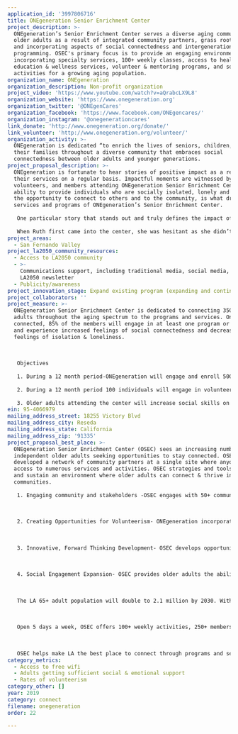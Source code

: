 ```yaml
---
application_id: '3997806716'
title: ONEgeneration Senior Enrichment Center
project_description: >-
  ONEgeneration’s Senior Enrichment Center serves a diverse aging community for
  older adults as a result of integrated community partners, grass root efforts,
  and incorporating aspects of social connectedness and intergenerational
  programming. OSEC's primary focus is to provide an engaging environment by
  incorporating specialty services, 100+ weekly classes, access to health
  education & wellness services, volunteer & mentoring programs, and social
  activities for a growing aging population.
organization_name: ONEgeneration
organization_description: Non-profit organization
project_video: 'https://www.youtube.com/watch?v=aQrabcLX9L8'
organization_website: 'https://www.onegeneration.org'
organization_twitter: '@ONEgenCares'
organization_facebook: 'https://www.facebook.com/ONEgencares/'
organization_instagram: '@onegenerationcares'
link_donate: 'http://www.onegeneration.org/donate/'
link_volunteer: 'http://www.onegeneration.org/volunteer/'
organization_activity: >-
  ONEgeneration is dedicated “to enrich the lives of seniors, children, and
  their families throughout a diverse community that embraces social
  connectedness between older adults and younger generations.
project_proposal_description: >-
  ONEgeneration is fortunate to hear stories of positive impact as a result of
  their services on a regular basis. Impactful moments are witnessed by staff,
  volunteers, and members attending ONEgeneration Senior Enrichment Center. The
  ability to provide individuals who are socially isolated, lonely and depressed
  the opportunity to connect to others and to the community, is what drives the
  services and programs of ONEgeneration’s Senior Enrichment Center. 
   
   One particular story that stands out and truly defines the impact of OSEC services is the story of Ruth. Ruth first came to ONEgeneration after hearing about the program from a conversation she overheard at the doctor’s office. Ruth is as a 72 year old widow who had been married for 48 years. After the death of her husband, Ruth’s daily visitors became less frequent and she found herself going days without interacting with another human. Ruth was feeling depressed and hopeless.
   
   When Ruth first came into the center, she was hesitant as she didn’t feel old enough to belong to a “Senior Center”. But, as she was touring, she was instantly drawn to the vibrant music of the Zumba class and couldn’t help but notice that the members dancing to Zumba appeared to be the same age as her. Ruth soon began to attend the Zumba class once a week, which turned into twice a week. She became good friends with some of her classmates who enjoyed going on travel trips organized by the center and decided to join them. As time went on, Ruth became a regular at the center and she felt the desire to do more. Ruth was a retired high school teacher and while at the center she learned about the intergenerational mentoring program for at-risk youth from one of the center volunteers who serves lunch and also takes the Zumba class. Ruth inquired about this program, signed up to volunteer for it, and then encouraged her Zumba friends to participate. Soon she and her friends became known as the “Zumba crew”. In addition to taking an active role in reaching out to the community, engaging with people and connecting them to center’s many wonderful programs and opportunities, the crew members actively participate in the our small but meaningful at-risk-youth program.
project_areas:
  - San Fernando Valley
project_la2050_community_resources:
  - Access to LA2050 community
  - >-
    Communications support, including traditional media, social media, and
    LA2050 newsletter
  - Publicity/awareness
project_innovation_stage: Expand existing program (expanding and continuing ongoing successful projects)
project_collaborators: ''
project_measure: >-
  ONEgeneration Senior Enrichment Center is dedicated to connecting 3500 older
  adults throughout the aging spectrum to the programs and services. Once
  connected, 85% of the members will engage in at least one program or service
  and experience increased feelings of social connectedness and decreased
  feelings of isolation & loneliness.
   
   
   
   Objectives
   
   1. During a 12 month period-ONEgeneration will engage and enroll 500 older adults in their Senior Enrichment Center. Through participation in the center’s many programs, these individuals will increase their social and relationship building skills, decrease feelings of social isolation and loneliness, take them to venues they wouldn’t or couldn’t easily get to, and they will feel empowered to continue to connect with the community. In addition, the center’s numerous social service resources will provide these participants the personal assistance and guidance they may need.
   
   2. During a 12 month period 100 individuals will engage in volunteering activities throughout the community to serve older adults, children, and at-risk youth. 
   
   3. Older adults attending the center will increase social skills on both a technological and in-person level through access to free Wi-fi and ongoing on-on-one intergenerational technology tutoring.
ein: 95-4066979
mailing_address_street: 18255 Victory Blvd
mailing_address_city: Reseda
mailing_address_state: California
mailing_address_zip: '91335'
project_proposal_best_place: >-
  ONEgeneration Senior Enrichment Center (OSEC) sees an increasing number of
  independent older adults seeking opportunities to stay connected. OSEC
  developed a network of community partners at a single site where anyone has
  access to numerous services and activities. OSEC strategies and tools expand
  and sustain an environment where older adults can connect & thrive in their
  communities.
   
   1. Engaging community and stakeholders -OSEC engages with 50+ community stakeholders - neighborhood councils, universities, and health systems connecting them to services and supports they need to remain independent and active. 
   
   
   
   2. Creating Opportunities for Volunteerism- ONEgeneration incorporates volunteer services at the center as well in the field for anyone who wants connect with their community. Annually volunteers provide 20,000+ hours to OSEC programs.
   
   
   
   3. Innovative, Forward Thinking Development- OSEC develops opportunities that provide support and connections for older adults, families, and children in the SF Valley and LA areas. ONEgeneration is dedicated to change-based efforts that are responsive to community issues enhancing involvement and intergenerational connections. 
   
   
   
   4. Social Engagement Expansion- OSEC provides older adults the ability to connect on a systemic level, including increasing access to technology. Most OSEC members are low income and do not have home Wi-Fi. Wi-Fi and technology tutoring is available at OSEC. Funds from this grant will allow for expansion of Wi-Fi services and more technology tutoring at OSEC. 
   
   
   
   The LA 65+ adult population will double to 2.1 million by 2030. With this increasing number, social isolation and loneliness will be a health concern triggering the onset of dementia, heart disease and depression. Established in 1978, OSEC was staffed by volunteers providing recreation services to older adults. As the population of older adults increased, the need for innovative, adaptable services became a priority. Our focus includes building socially vibrant opportunities and intergenerational connections for low income older adults. OSEC recognizes a shifting population of older adults who maintain their independence longer seeking opportunities to stay connected. 
   
   
   
   Open 5 days a week, OSEC offers 100+ weekly activities, 250+ members visit the center daily and 3,200 are enrolled. Connecting older adults in the community, classes and services are also provided at libraries, affordable housing buildings, and clinics.
   
   
   
   OSEC helps make LA the best place to connect through programs and services to meet the needs of older adults. OSEC is NOT your standard Senior Center, but a site where individuals of all ages and demographics come together to CONNECT. ONEgeneration’s developing interconnected services are a natural outgrowth of our intergenerational approach. Program participants are from 35+ countries. In celebration of this diversity we offer multicultural activities to develop empathy, compassion, and understanding.
category_metrics:
  - Access to free wifi
  - Adults getting sufficient social & emotional support
  - Rates of volunteerism
category_other: []
year: 2019
category: connect
filename: onegeneration
order: 22

---
```

